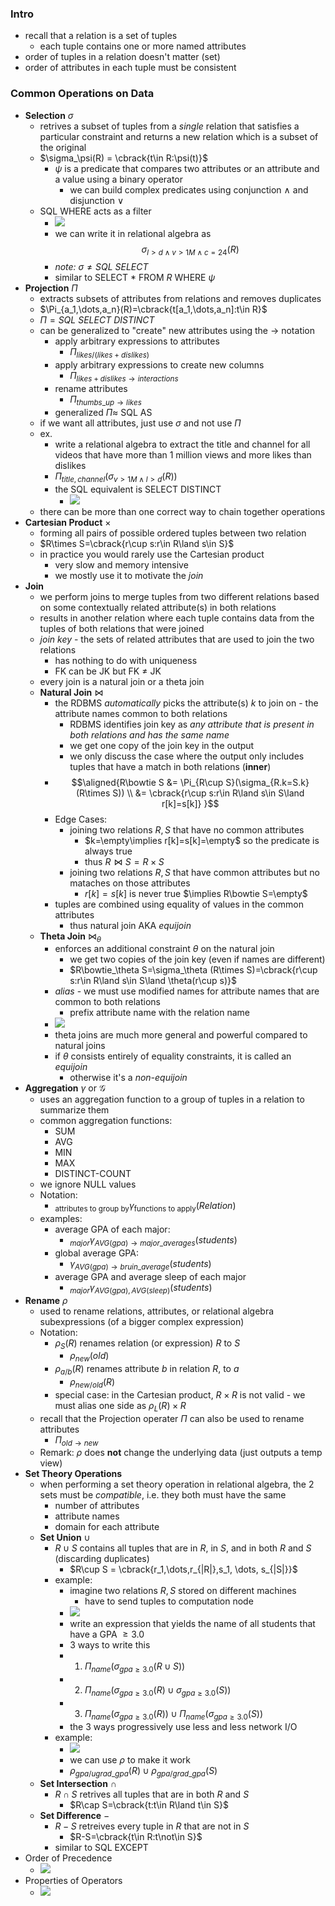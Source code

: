 ### Intro
- recall that a relation is a set of tuples
  - each tuple contains one or more named attributes
- order of tuples in a relation doesn't matter (set)
- order of attributes in each tuple must be consistent

### Common Operations on Data
- **Selection** $\sigma$
  - retrives a subset of tuples from a *single* relation that satisfies a particular constraint and returns a new relation which is a subset of the original
  - $\sigma_\psi(R) = \cbrack{t\in R:\psi(t)}$
    - $\psi$ is a predicate that compares two attributes or an attribute and a value using a binary operator
      - we can build complex predicates using conjunction $\land$ and disjunction $\lor$
  - SQL WHERE acts as a filter
    - ![](assets/2024-01-17-16-42-02.png)
    - we can write it in relational algebra as $$\sigma_{l>d\land v>1M\land c=24}(R)$$
    - *note:* $\sigma\neq SQL\ SELECT$
    - similar to SELECT * FROM $R$ WHERE $\psi$
- **Projection** $\Pi$
  - extracts subsets of attributes from relations and removes duplicates
  - $\Pi_{a_1,\dots,a_n}(R)=\cbrack{t[a_1,\dots,a_n]:t\in R}$
  - $\Pi=SQL\ SELECT\ DISTINCT$
  - can be generalized to "create" new attributes using the $\to$ notation
    - apply arbitrary expressions to attributes
      - $\Pi_{likes/(likes+dislikes)}$
    - apply arbitrary expressions to create new columns
      - $\Pi_{likes+dislikes\to interactions}$
    - rename attributes
      - $\Pi_{thumbs\_up\to likes}$
    - generalized $\Pi\approx$ SQL AS 
  - if we want all attributes, just use $\sigma$ and not use $\Pi$
  - ex.
    - write a relational algebra to extract the title and channel for all videos that have more than 1 million views and more likes than dislikes
    - $\Pi_{title, channel}(\sigma_{v>1M\land l>d}(R))$
    - the SQL equivalent is SELECT DISTINCT
      - ![](assets/2024-01-17-16-57-34.png)
  - there can be more than one correct way to chain together operations
- **Cartesian Product** $\times$
  - forming all pairs of possible ordered tuples between two relation
  - $R\times S=\cbrack{r\cup s:r\in R\land s\in S}$
  - in practice you would rarely use the Cartesian product
    - very slow and memory intensive
    - we mostly use it to motivate the *join*
- **Join**
  - we perform joins to merge tuples from two different relations based on some contextually related attribute(s) in both relations
  - results in another relation where each tuple contains data from the tuples of both relations that were joined
  - *join key* - the sets of related attributes that are used to join the two relations
    - has nothing to do with uniqueness
    - FK can be JK but FK $\neq$ JK
  - every join is a natural join or a theta join
  - **Natural Join** $\bowtie$
    - the RDBMS *automatically* picks the attribute(s) $k$ to join on - the attribute names common to both relations
      - RDBMS identifies join key as *any attribute that is present in both relations and has the same name*
      - we get one copy of the join key in the output
      - we only discuss the case where the output only includes tuples that have a match in both relations (**inner**)
    - $$\aligned{R\bowtie S &= \Pi_{R\cup S}(\sigma_{R.k=S.k}(R\times S)) \\ &= \cbrack{r\cup s:r\in R\land s\in S\land r[k]=s[k]} }$$
    - Edge Cases:
      - joining two relations $R,S$ that have no common attributes
        - $k=\empty\implies r[k]=s[k]=\empty$ so the predicate is always true
        - thus $R\bowtie S=R\times S$
      - joining two relations $R,S$ that have common attributes but no mataches on those attributes
        - $r[k]=s[k]$ is never true $\implies R\bowtie S=\empty$
    - tuples are combined using equality of values in the common attributes
      - thus natural join AKA *equijoin*
  - **Theta Join** $\bowtie_\theta$
    - enforces an additional constraint $\theta$ on the natural join
      - we get two copies of the join key (even if names are different)
      - $R\bowtie_\theta S=\sigma_\theta (R\times S)=\cbrack{r\cup s:r\in R\land s\in S\land \theta(r\cup s)}$
    - *alias* - we must use modified names for attribute names that are common to both relations
      - prefix attribute name with the relation name
    - ![](assets/2024-01-17-17-40-38.png)
    - theta joins are much more general and powerful compared to natural joins
    - if $\theta$ consists entirely of equality constraints, it is called an *equijoin*
      - otherwise it's a *non-equijoin*
- **Aggregation** $\gamma$ or $\mathcal{G}$
  - uses an aggregation function to a group of tuples in a relation to summarize them
  - common aggregation functions:
    - SUM
    - AVG
    - MIN
    - MAX
    - DISTINCT-COUNT
  - we ignore NULL values
  - Notation:
    - $_\text{attributes to group by}\gamma_\text{functions to apply}(Relation)$
  - examples:
    - average GPA of each major:
      - $_{major} \gamma_{AVG(gpa)\to major\_averages}(students)$
    - global average GPA:
      - $\gamma_{AVG(gpa)\to bruin\_average}(students)$
    - average GPA and average sleep of each major
      - $_{major} \gamma_{AVG(gpa),AVG(sleep)}(students)$
- **Rename** $\rho$
  - used to rename relations, attributes, or relational algebra subexpressions (of a bigger complex expression)
  - Notation:
    - $\rho_S(R)$ renames relation (or expression) $R$ to $S$
      - $\rho_{new}(old)$
    - $\rho_{a/b}(R)$ renames attribute $b$ in relation $R$, to $a$
      - $\rho_{new/old}(R)$
    - special case: in the Cartesian product, $R\times R$ is not valid - we must alias one side as $\rho_L(R)\times R$
  - recall that the Projection operater $\Pi$ can also be used to rename attributes
    - $\Pi_{old\to new}$
  - Remark: $\rho$ does **not** change the underlying data (just outputs a temp view)
- **Set Theory Operations**
  - when performing a set theory operation in relational algebra, the 2 sets must be *compatible*, i.e. they both must have the same
    - number of attributes
    - attribute names
    - domain for each attribute
  - **Set Union** $\cup$
    - $R\cup S$ contains all tuples that are in $R$, in $S$, and in both $R$ and $S$ (discarding duplicates)
      - $R\cup S = \cbrack{r_1,\dots,r_{|R|},s_1, \dots, s_{|S|}}$
    - example:
      - imagine two relations $R,S$ stored on different machines
        - have to send tuples to computation node
      - ![](assets/2024-01-22-16-43-39.png)
      - write an expression that yields the name of all students that have a GPA $\geq 3.0$
      - 3 ways to write this
      - 1. $\Pi_{name}(\sigma_{gpa\geq 3.0}(R\cup S))$
      - 2. $\Pi_{name}(\sigma_{gpa\geq 3.0}(R)\cup \sigma_{gpa\geq 3.0}(S))$
      - 3. $\Pi_{name}(\sigma_{gpa\geq 3.0}(R))\cup \Pi_{name}(\sigma_{gpa\geq 3.0}(S))$
      - the 3 ways progressively use less and less network I/O
    - example:
      - ![](assets/2024-01-22-16-44-12.png)
      - we can use $\rho$ to make it work
      - $\rho_{gpa/ugrad\_ gpa}(R)\cup \rho_{gpa/grad\_ gpa}(S)$
  - **Set Intersection** $\cap$
    - $R\cap S$ retrives all tuples that are in both $R$ and $S$
      - $R\cap S=\cbrack{t:t\in R\land t\in S}$
  - **Set Difference** $-$
    - $R-S$ retreives every tuple in $R$ that are not in $S$
      - $R-S=\cbrack{t\in R:t\not\in S}$
    - similar to SQL EXCEPT
- Order of Precedence
  - ![](assets/2024-01-22-16-54-59.png)
- Properties of Operators
  - ![](assets/2024-01-22-16-54-41.png)